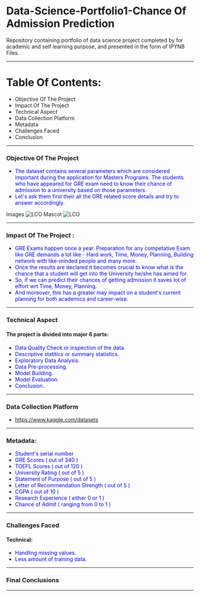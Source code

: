 # Data-Science-Portfolio1-Chance Of Admission Prediction
Repository containing portfolio of data science project completed by for academic and self learning purpose, and presented in the form of IPYNB Files.
***
# Table Of Contents:
- Objective Of The Project
- Impact Of The Project
- Technical Aspect
- Data Collection Platform
- Metadata
- Challenges Faced
- Conclusion
***

### Objective Of The Project
- <font color=blue>The dataset contains several parameters which are considered important during the application for Masters Programs. The students who have appeared for GRE exam need to know their chance of admission to a university based on those parameters.</font>
- <font color=blue>Let's ask them first their all the GRE related score details and try to answer accordingly.</font>

Images
![LCO Mascot](C:\Users\91842\Pictures\LCO.jpg "LCO Mascot")
![LCO](https://user-images.githubusercontent.com/62828231/115129583-f5422c00-a004-11eb-83ee-ec699a22b653.jpg)


***
### Impact Of The Project :
- <font color=blue>GRE Exams happen once a year. Preparation for any competative Exam like GRE demands a lot like - Hard work, Time, Money, Planning, Building network with like-minded people and many more.
- Once the results are declared it becomes crucial to know what is the chance that a student will get into the University he/she has aimed for.</font>
- <font color=blue>So, if we can predict their chances of getting admission it saves lot of effort wrt Time, Money, Planning.</font>
- <font color=blue>And moreover, this has a greater may impact on a student's current planning for both academics and career-wise.</font>
***
### Technical Aspect
#### The project is divided into major 6 parts:
- <font color=blue>Data Quality Check or inspection of the data.</font>
- <font color=blue>Descriptive statitics or summary statistics.</font>
- <font color=blue>Exploratory Data Analysis.</font>
- <font color=blue>Data Pre-processing.</font>
- <font color=blue>Model Building.</font>
- <font color=blue>Model Evaluation.</font>
- <font color=blue>Conclusion.</font>
***
### Data Collection Platform
- https://www.kaggle.com/datasets
***
### Metadata:
- <font color=blue>Student's serial number</font>
- <font color=blue>GRE Scores ( out of 340 )</font>
- <font color=blue>TOEFL Scores ( out of 120 )</font>
- <font color=blue>University Rating ( out of 5 )</font>
- <font color=blue>Statement of Purpose ( out of 5 )</font>
- <font color=blue>Letter of Recommendation Strength ( out of 5 )</font>
- <font color=blue>CGPA ( out of 10 )</font>
- <font color=blue>Research Experience ( either 0 or 1 )</font>
- <font color=blue>Chance of Admit ( ranging from 0 to 1 )</font>
***
### Challenges Faced
#### Technical:
- <font color=blue>Handling missing values.</font>
- <font color=blue>Less amount of training data.</font>
***
### Final Conclusions
***
